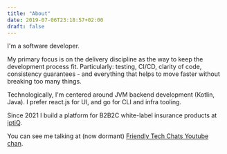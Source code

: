 ```yaml
---
title: "About"
date: 2019-07-06T23:18:57+02:00
draft: false
---
```


I'm a software developer. 

My primary focus is on the delivery discipline as the way to keep the development process fit. Particularly: testing, CI/CD, clarity of code, consistency guarantees - and everything that helps to move faster without breaking too many things. 

Technologically, I'm centered around JVM backend development (Kotlin, Java). I prefer react.js for UI, and go for CLI and infra tooling.

Since 2021 I build a platform for B2B2C white-label insurance products at [iptiQ](https://iptiq.com).

You can see me talking at (now dormant) [Friendly Tech Chats Youtube chan](https://www.youtube.com/channel/UChHHWkO537q6Yp2dXtJpOzQ).